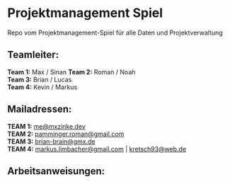 # Projektmanagement Spiel
Repo vom Projektmanagement-Spiel für alle Daten und Projektverwaltung

## Teamleiter:
**Team 1:** Max / Sinan
**Team 2:** Roman / Noah  
**Team 3:** Brian / Lucas  
**Team 4:** Kevin / Markus  
 
## Mailadressen:
**TEAM 1:** me@mxzinke.dev  
**TEAM 2:** pamminger.roman@gmail.com  
**TEAM 3:** brian-brain@gmx.de  
**TEAM 4:** markus.limbacher@gmail.com | kretsch93@web.de  

## Arbeitsanweisungen:

